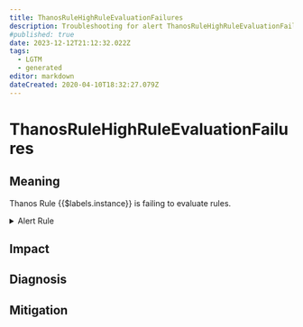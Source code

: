 ```yaml
---
title: ThanosRuleHighRuleEvaluationFailures
description: Troubleshooting for alert ThanosRuleHighRuleEvaluationFailures
#published: true
date: 2023-12-12T21:12:32.022Z
tags: 
  - LGTM
  - generated
editor: markdown
dateCreated: 2020-04-10T18:32:27.079Z
---
```


# ThanosRuleHighRuleEvaluationFailures

## Meaning
[//]: # "Short paragraph that explains what the alert means"
Thanos Rule {{$labels.instance}} is failing to evaluate rules.

<details>
  <summary>Alert Rule</summary>

{{% rule "thanos/thanos-ruler.yml" "ThanosRuleHighRuleEvaluationFailures" %}}

<!-- Rule when generated

```yaml
alert: ThanosRuleHighRuleEvaluationFailures
expr: (sum by (job, instance) (rate(prometheus_rule_evaluation_failures_total{job=~".*thanos-rule.*"}[5m])) / sum by (job, instance) (rate(prometheus_rule_evaluations_total{job=~".*thanos-rule.*"}[5m])) * 100 > 5)
for: 5m
labels:
    severity: critical
annotations:
    summary: Thanos Rule High Rule Evaluation Failures (instance {{ $labels.instance }})
    description: |-
        Thanos Rule {{$labels.instance}} is failing to evaluate rules.
          VALUE = {{ $value }}
          LABELS = {{ $labels }}
    runbook: https://github.com/srerun/prometheus-alerts/blob/main/content/runbooks/thanos-ruler/ThanosRuleHighRuleEvaluationFailures.md

```

-->

</details>


## Impact
[//]: # "What could / will happen if the alert is not addressed"



## Diagnosis
[//]: # "Steps to take to identify the cause of the problem"



## Mitigation
[//]: # "The steps necessary to resolve the alert"
